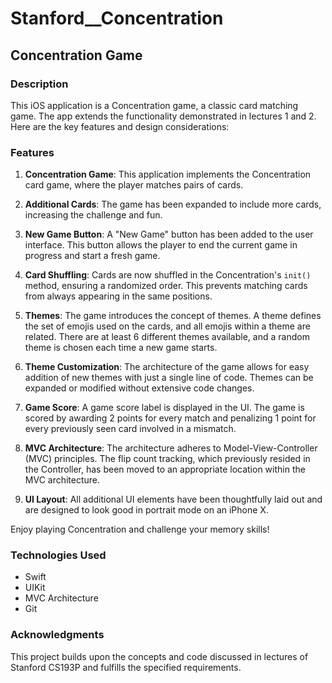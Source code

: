 # Stanford__Concentration
## Concentration Game

### Description

This iOS application is a Concentration game, a classic card matching game. The app extends the functionality demonstrated in lectures 1 and 2. Here are the key features and design considerations:

### Features

1. **Concentration Game**: This application implements the Concentration card game, where the player matches pairs of cards.

2. **Additional Cards**: The game has been expanded to include more cards, increasing the challenge and fun.

3. **New Game Button**: A "New Game" button has been added to the user interface. This button allows the player to end the current game in progress and start a fresh game.

4. **Card Shuffling**: Cards are now shuffled in the Concentration's `init()` method, ensuring a randomized order. This prevents matching cards from always appearing in the same positions.

5. **Themes**: The game introduces the concept of themes. A theme defines the set of emojis used on the cards, and all emojis within a theme are related. There are at least 6 different themes available, and a random theme is chosen each time a new game starts.

6. **Theme Customization**: The architecture of the game allows for easy addition of new themes with just a single line of code. Themes can be expanded or modified without extensive code changes.

7. **Game Score**: A game score label is displayed in the UI. The game is scored by awarding 2 points for every match and penalizing 1 point for every previously seen card involved in a mismatch.

8. **MVC Architecture**: The architecture adheres to Model-View-Controller (MVC) principles. The flip count tracking, which previously resided in the Controller, has been moved to an appropriate location within the MVC architecture.

9. **UI Layout**: All additional UI elements have been thoughtfully laid out and are designed to look good in portrait mode on an iPhone X.

Enjoy playing Concentration and challenge your memory skills!

### Technologies Used

- Swift
- UIKit
- MVC Architecture
- Git

### Acknowledgments

This project builds upon the concepts and code discussed in lectures of Stanford CS193P and fulfills the specified requirements.
